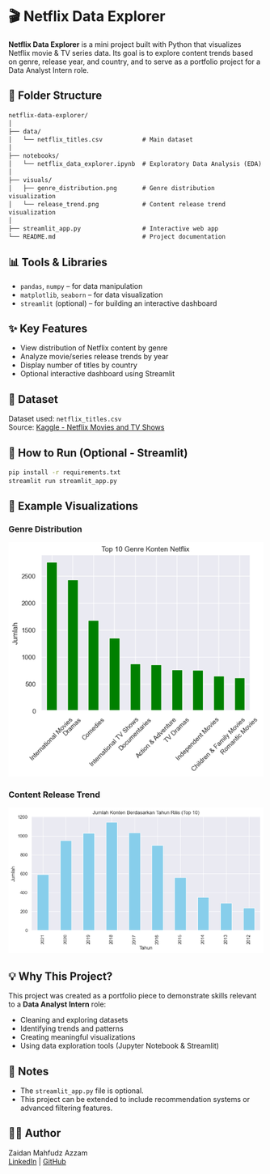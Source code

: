 # 🎬 Netflix Data Explorer

**Netflix Data Explorer** is a mini project built with Python that visualizes Netflix movie & TV series data. Its goal is to explore content trends based on genre, release year, and country, and to serve as a portfolio project for a Data Analyst Intern role.

## 📁 Folder Structure

```
netflix-data-explorer/
│
├── data/
│   └── netflix_titles.csv           # Main dataset
│
├── notebooks/
│   └── netflix_data_explorer.ipynb  # Exploratory Data Analysis (EDA)
│
├── visuals/
│   ├── genre_distribution.png       # Genre distribution visualization
│   └── release_trend.png            # Content release trend visualization
│
├── streamlit_app.py                 # Interactive web app
└── README.md                        # Project documentation
```

## 📊 Tools & Libraries

- `pandas`, `numpy` – for data manipulation
- `matplotlib`, `seaborn` – for data visualization
- `streamlit` (optional) – for building an interactive dashboard

## ✨ Key Features

- View distribution of Netflix content by genre
- Analyze movie/series release trends by year
- Display number of titles by country
- Optional interactive dashboard using Streamlit

## 📂 Dataset

Dataset used: `netflix_titles.csv`  
Source: [Kaggle - Netflix Movies and TV Shows](https://www.kaggle.com/datasets/shivamb/netflix-shows)

## 🚀 How to Run (Optional - Streamlit)

```bash
pip install -r requirements.txt
streamlit run streamlit_app.py
```

## 📸 Example Visualizations

### Genre Distribution
![Genre Distribution](visuals/genre_distribution.png)

### Content Release Trend
![Release Trend](visuals/release_trend.png)

## 💡 Why This Project?

This project was created as a portfolio piece to demonstrate skills relevant to a **Data Analyst Intern** role:

- Cleaning and exploring datasets
- Identifying trends and patterns
- Creating meaningful visualizations
- Using data exploration tools (Jupyter Notebook & Streamlit)

## 📌 Notes

- The `streamlit_app.py` file is optional.
- This project can be extended to include recommendation systems or advanced filtering features.

## 🧑‍💻 Author

Zaidan Mahfudz Azzam  
[LinkedIn](https://linkedin.com/in/zaidanmahfudz) | [GitHub](https://github.com/ZaanmaVerse)
